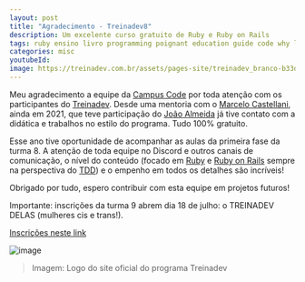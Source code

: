```yaml
---
layout: post
title: "Agradecimento - Treinadev8"
description: Um excelente curso gratuito de Ruby e Ruby on Rails
tags: ruby ensino livro programming poignant education guide code why lucky  stiff rubyonrails rails
categories: misc
youtubeId:
image: https://treinadev.com.br/assets/pages-site/treinadev_branco-b33d3c02173259df825fde3ab9a68f33457d360c62eeee6c78edc8efbc622116.svg
---
```


Meu agradecimento a equipe da [Campus Code](https://campuscode.com.br/) por toda atenção com os participantes do [Treinadev](https://treinadev.com.br/). Desde uma mentoria com o [Marcelo Castellani](https://twitter.com/mfcastellani), ainda em 2021, que teve participação do [João Almeida](https://twitter.com/joaorsalmeida) já tive contato com a didática e trabalhos no estilo do programa. Tudo 100% gratuito.

Esse ano tive oportunidade de acompanhar as aulas da primeira fase da turma 8. A atenção de toda equipe no Discord e outros canais de comunicação, o nível do conteúdo (focado em [Ruby](https://www.ruby-lang.org/pt/) e [Ruby on Rails](https://rubyonrailsbrasil.com.br/) sempre na perspectiva do [TDD](https://blog.locaweb.com.br/temas/codigo-aberto/entenda-o-que-e-tdd-e-quais-sao-as-suas-vantagens/)) e o empenho em todos os detalhes são incríveis!

Obrigado por tudo, espero contribuir com esta equipe em projetos futuros!

Importante: inscrições da turma 9 abrem dia 18 de julho: o TREINADEV DELAS (mulheres cis e trans!).

[Inscrições neste link](https://treinadev.com.br/)

![image](https://treinadev.com.br/assets/pages-site/treinadev_branco-b33d3c02173259df825fde3ab9a68f33457d360c62eeee6c78edc8efbc622116.svg)
>Imagem: Logo do site oficial do programa Treinadev
